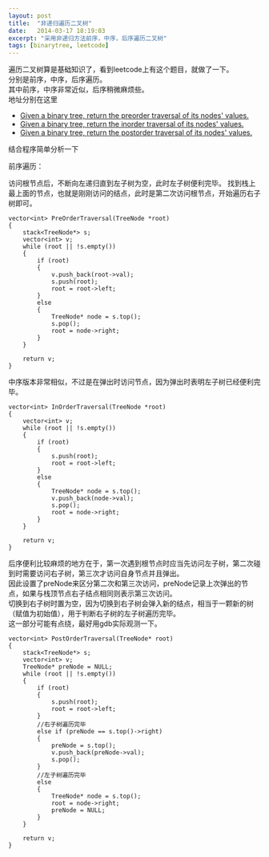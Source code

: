```yaml
---
layout: post
title:  "非递归遍历二叉树"
date:   2014-03-17 18:19:03
excerpt: "采用非递归方法前序，中序，后序遍历二叉树"
tags: [binarytree, leetcode]
---
```


遍历二叉树算是基础知识了，看到leetcode上有这个题目，就做了一下。  
分别是前序，中序，后序遍历。  
其中前序，中序非常近似，后序稍微麻烦些。  
地址分别在这里

* [Given a binary tree, return the preorder traversal of its nodes' values.](http://oj.leetcode.com/problems/binary-tree-preorder-traversal/)
* [Given a binary tree, return the inorder traversal of its nodes' values.](http://oj.leetcode.com/problems/binary-tree-inorder-traversal/)
* [Given a binary tree, return the postorder traversal of its nodes' values.](http://oj.leetcode.com/problems/binary-tree-postorder-traversal/)


结合程序简单分析一下

<!--more-->

前序遍历：  

访问根节点后，不断向左递归直到左子树为空，此时左子树便利完毕。
找到栈上最上面的节点，也就是刚刚访问的结点，此时是第二次访问根节点，开始遍历右子树即可。

```
vector<int> PreOrderTraversal(TreeNode *root)
{
    stack<TreeNode*> s;
    vector<int> v;
    while (root || !s.empty())
    {
        if (root)
        {
            v.push_back(root->val);
            s.push(root);
            root = root->left;
        }
        else
        {
            TreeNode* node = s.top();
            s.pop();
            root = node->right;
        }
    }

    return v;
}
```

中序版本非常相似，不过是在弹出时访问节点，因为弹出时表明左子树已经便利完毕。

```
vector<int> InOrderTraversal(TreeNode *root)
{
    vector<int> v;
    while (root || !s.empty())
    {
        if (root)
        {
            s.push(root);
            root = root->left;
        }
        else
        {
            TreeNode* node = s.top();
            v.push_back(node->val);
            s.pop();
            root = node->right;
        }
    }

    return v;
}
```

后序便利比较麻烦的地方在于，第一次遇到根节点时应当先访问左子树，第二次碰到时需要访问右子树，第三次才访问自身节点并且弹出。  
因此设置了preNode来区分第二次和第三次访问，preNode记录上次弹出的节点，如果与栈顶节点右子结点相同则表示第三次访问。  
切换到右子树时置为空，因为切换到右子树会弹入新的结点，相当于一颗新的树（赋值为初始值），用于判断右子树的左子树遍历完毕。  
这一部分可能有点绕，最好用gdb实际观测一下。  

```
vector<int> PostOrderTraversal(TreeNode* root)
{
    stack<TreeNode*> s;
    vector<int> v;
    TreeNode* preNode = NULL;
    while (root || !s.empty())
    {
        if (root)
        {
            s.push(root);
            root = root->left;
        }
        //右子树遍历完毕
        else if (preNode == s.top()->right)
        {
            preNode = s.top();
            v.push_back(preNode->val);
            s.pop();
        }
        //左子树遍历完毕
        else
        {
            TreeNode* node = s.top();
            root = node->right;
            preNode = NULL;
        }
    }

    return v;
}
```
